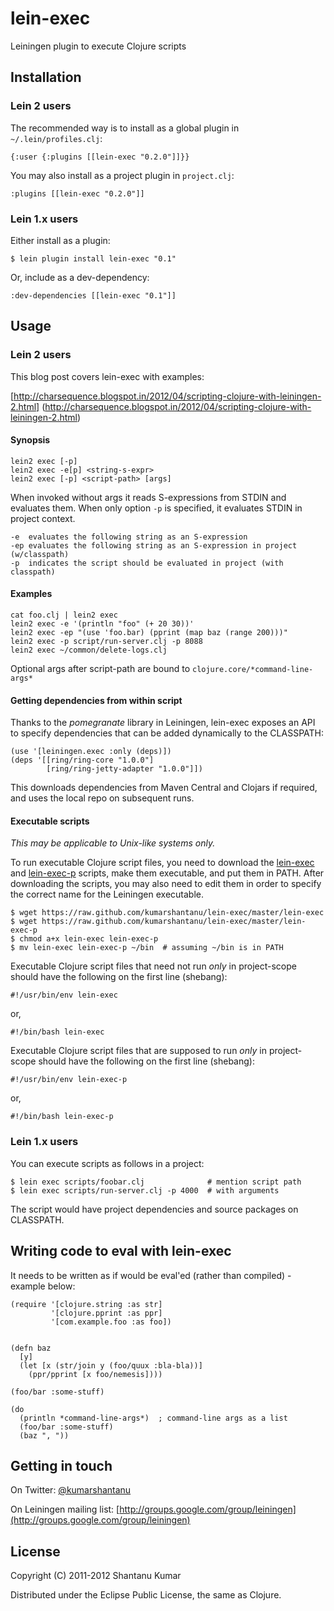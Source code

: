 # lein-exec

Leiningen plugin to execute Clojure scripts


## Installation

### Lein 2 users

The recommended way is to install as a global plugin in `~/.lein/profiles.clj`:

    {:user {:plugins [[lein-exec "0.2.0"]]}}

You may also install as a project plugin in `project.clj`:

    :plugins [[lein-exec "0.2.0"]]


### Lein 1.x users

Either install as a plugin:

    $ lein plugin install lein-exec "0.1"

Or, include as a dev-dependency:

    :dev-dependencies [[lein-exec "0.1"]]


## Usage

### Lein 2 users

This blog post covers lein-exec with examples:

[http://charsequence.blogspot.in/2012/04/scripting-clojure-with-leiningen-2.html]
(http://charsequence.blogspot.in/2012/04/scripting-clojure-with-leiningen-2.html)

#### Synopsis

    lein2 exec [-p]
    lein2 exec -e[p] <string-s-expr>
    lein2 exec [-p] <script-path> [args]

When invoked without args it reads S-expressions from STDIN and evaluates them.
When only option `-p` is specified, it evaluates STDIN in project context.

    -e  evaluates the following string as an S-expression
    -ep evaluates the following string as an S-expression in project (w/classpath)
    -p  indicates the script should be evaluated in project (with classpath)

#### Examples

    cat foo.clj | lein2 exec
    lein2 exec -e '(println "foo" (+ 20 30))'
    lein2 exec -ep "(use 'foo.bar) (pprint (map baz (range 200)))"
    lein2 exec -p script/run-server.clj -p 8088
    lein2 exec ~/common/delete-logs.clj

Optional args after script-path are bound to `clojure.core/*command-line-args*`

#### Getting dependencies from within script

Thanks to the *pomegranate* library in Leiningen, lein-exec exposes an API to
specify dependencies that can be added dynamically to the CLASSPATH:

    (use '[leiningen.exec :only (deps)])
    (deps '[[ring/ring-core "1.0.0"]
            [ring/ring-jetty-adapter "1.0.0"]])

This downloads dependencies from Maven Central and Clojars if required, and
uses the local repo on subsequent runs.

#### Executable scripts

*This may be applicable to Unix-like systems only.*

To run executable Clojure script files, you need to download the
[lein-exec](https://raw.github.com/kumarshantanu/lein-exec/master/lein-exec) and
[lein-exec-p](https://raw.github.com/kumarshantanu/lein-exec/master/lein-exec-p)
scripts, make them executable, and put them in PATH. After downloading the
scripts, you may also need to edit them in order to specify the correct name
for the Leiningen executable.

    $ wget https://raw.github.com/kumarshantanu/lein-exec/master/lein-exec
    $ wget https://raw.github.com/kumarshantanu/lein-exec/master/lein-exec-p
    $ chmod a+x lein-exec lein-exec-p
    $ mv lein-exec lein-exec-p ~/bin  # assuming ~/bin is in PATH

Executable Clojure script files that need not run *only* in project-scope
should have the following on the first line (shebang):

    #!/usr/bin/env lein-exec
or,

    #!/bin/bash lein-exec

Executable Clojure script files that are supposed to run *only* in project-scope
should have the following on the first line (shebang):

    #!/usr/bin/env lein-exec-p
or,

    #!/bin/bash lein-exec-p


### Lein 1.x users

You can execute scripts as follows in a project:

    $ lein exec scripts/foobar.clj              # mention script path
    $ lein exec scripts/run-server.clj -p 4000  # with arguments

The script would have project dependencies and source packages on CLASSPATH.


## Writing code to eval with lein-exec

It needs to be written as if would be eval'ed (rather than compiled) - example below:

    (require '[clojure.string :as str]
             '[clojure.pprint :as ppr]
             '[com.example.foo :as foo])
    
    
    (defn baz
      [y]
      (let [x (str/join y (foo/quux :bla-bla))]
        (ppr/pprint [x foo/nemesis])))
    
    (foo/bar :some-stuff)
    
    (do
      (println *command-line-args*)  ; command-line args as a list
      (foo/bar :some-stuff)
      (baz ", "))


## Getting in touch

On Twitter: [@kumarshantanu](http://twitter.com/kumarshantanu)

On Leiningen mailing list: [http://groups.google.com/group/leiningen](http://groups.google.com/group/leiningen)


## License

Copyright (C) 2011-2012 Shantanu Kumar

Distributed under the Eclipse Public License, the same as Clojure.
